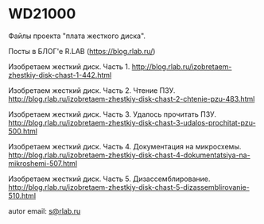# WD21000

Файлы проекта "плата жесткого диска".

Посты в БЛОГ'е R.LAB (https://blog.rlab.ru/)

Изобретаем жесткий диск. Часть 1.
http://blog.rlab.ru/izobretaem-zhestkiy-disk-chast-1-442.html

Изобретаем жесткий диск. Часть 2. Чтение ПЗУ.
http://blog.rlab.ru/izobretaem-zhestkiy-disk-chast-2-chtenie-pzu-483.html

Изобретаем жесткий диск. Часть 3. Удалось прочитать ПЗУ.
http://blog.rlab.ru/izobretaem-zhestkiy-disk-chast-3-udalos-prochitat-pzu-500.html

Изобретаем жесткий диск. Часть 4. Документация на микросхемы.
http://blog.rlab.ru/izobretaem-zhestkiy-disk-chast-4-dokumentatsiya-na-mikroshemi-507.html

Изобретаем жесткий диск. Часть 5. Дизассемблирование. 
http://blog.rlab.ru/izobretaem-zhestkiy-disk-chast-5-dizassemblirovanie-510.html


autor email: s@rlab.ru
